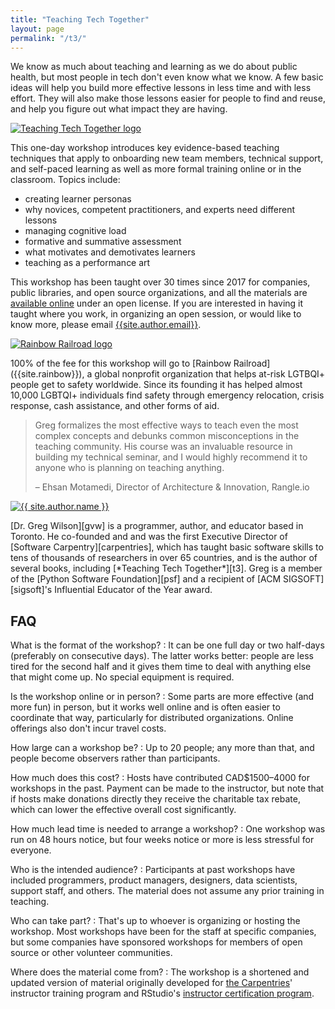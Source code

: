 ```yaml
---
title: "Teaching Tech Together"
layout: page
permalink: "/t3/"
---
```


We know as much about teaching and learning as we do about public health,
but most people in tech don't even know what we know.
A few basic ideas will help you build more effective lessons in less time and with less effort.
They will also make those lessons easier for people to find and reuse,
and help you figure out what impact they are having.

<div class="row">
  <div class="col-2">
    <p>
      <a href="https://teachtogether.tech/">
        <img src="{{ '/files/bib/t3.jpg' | relative_url }}" alt="Teaching Tech Together logo" class="image centered" >
      </a>
    </p>
  </div>
  <div class="col-10" markdown="1">

This one-day workshop introduces key evidence-based teaching techniques
that apply to onboarding new team members, technical support, and self-paced learning
as well as more formal training online or in the classroom.
Topics include:

-   creating learner personas
-   why novices, competent practitioners, and experts need different lessons
-   managing cognitive load
-   formative and summative assessment
-   what motivates and demotivates learners
-   teaching as a performance art

  </div>
</div>

This workshop has been taught over 30 times since 2017
for companies, public libraries, and open source organizations,
and all the materials are [available online][slides] under an open license.
If you are interested in having it taught where you work,
in organizing an open session,
or would like to know more,
please email [{{site.author.email}}][email].

<div class="row">
  <div class="col-2">
    <p>
      <a href="{{site.rainbow}}">
        <img src="{{ '/files/rainbow-railroad.jpg' | relative_url }}" alt="Rainbow Railroad logo" class="image centered" >
      </a>
    </p>
  </div>
  <div class="col-10">
    <p markdown="1">
      100% of the fee for this workshop will go to [Rainbow Railroad]({{site.rainbow}}),
      a global nonprofit organization that helps at-risk LGTBQI+ people get to safety worldwide.
      Since its founding
      it has helped almost 10,000 LGBTQI+ individuals find safety through emergency relocation,
      crisis response,
      cash assistance,
      and other forms of aid.
    </p>
  </div>
</div>

> Greg formalizes the most effective ways to teach even the most complex concepts
> and debunks common misconceptions in the teaching community.
> His course was an invaluable resource in building my technical seminar,
> and I would highly recommend it to anyone who is planning on teaching anything.
>
> – Ehsan Motamedi, Director of Architecture & Innovation, Rangle.io

<div class="row">
  <div class="col-2">
    <p>
      <a href="https://third-bit.com/">
        <img src="{{ '/files/cv/gvwilson-gage-2019.png' | relative_url }}" alt="{{ site.author.name }}" class="image centered" >
      </a>
    </p>
  </div>
  <div class="col-10">
    <p markdown="1">
      [Dr. Greg Wilson][gvw] is a programmer, author, and educator based in Toronto.
      He co-founded and and was the first Executive Director of [Software Carpentry][carpentries],
      which has taught basic software skills to tens of thousands of researchers in over 65 countries,
      and is the author of several books,
      including [*Teaching Tech Together*][t3].
      Greg is a member of the [Python Software Foundation][psf]
      and a recipient of [ACM SIGSOFT][sigsoft]'s Influential Educator of the Year award.
    </p>
  </div>
</div>

## FAQ

What is the format of the workshop?
:   It can be one full day or two half-days (preferably on consecutive days).
    The latter works better:
    people are less tired for the second half
    and it gives them time to deal with anything else that might come up.
    No special equipment is required.

Is the workshop online or in person?
:   Some parts are more effective (and more fun) in person,
    but it works well online and is often easier to coordinate that way,
    particularly for distributed organizations.
    Online offerings also don't incur travel costs.

How large can a workshop be?
:   Up to 20 people;
    any more than that,
    and people become observers rather than participants.

How much does this cost?
:   Hosts have contributed CAD$1500–4000 for workshops in the past.
    Payment can be made to the instructor,
    but note that if hosts make donations directly
    they receive the charitable tax rebate,
    which can lower the effective overall cost significantly.

How much lead time is needed to arrange a workshop?
:   One workshop was run on 48 hours notice,
    but four weeks notice or more is less stressful for everyone.

Who is the intended audience?
:   Participants at past workshops have included programmers,
    product managers,
    designers,
    data scientists,
    support staff,
    and others.
    The material does not assume any prior training in teaching.

Who can take part?
:   That's up to whoever is organizing or hosting the workshop.
    Most workshops have been for the staff at specific companies,
    but some companies have sponsored workshops
    for members of open source or other volunteer communities.

Where does the material come from?
:   The workshop is a shortened and updated version of
    material originally developed for
    [the Carpentries][carpentries]' instructor training program
    and RStudio's [instructor certification program][rstudio-ed].

[carpentries]: https://carpentries.org/
[email]: mailto:{{site.author.email}}
[gvw]: https://third-bit.com/about/
[psf]: https://www.python.org/psf-landing/
[rstudio-ed]: https://education.rstudio.com/trainers
[sigsoft]: https://www.sigsoft.org/
[slides]:  https://drive.google.com/drive/folders/1LVcmp48Ym0c6pA9GOT6TrCa47RU1ugaV
[t3]: http://teachtogether.tech
